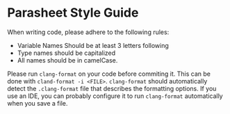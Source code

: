 # Parasheet Style Guide

When writing code, please adhere to the following rules:
- Variable Names Should be at least 3 letters following
- Type names should be capitalized
- All names should be in camelCase.

Please run `clang-format` on your code before commiting it. This can be done with `cland-format -i <FILE>`. `clang-format` should automatically detect the `.clang-format` file that describes the formatting options. If you use an IDE, you can probably configure it to run `clang-format` automatically when you save a file.
